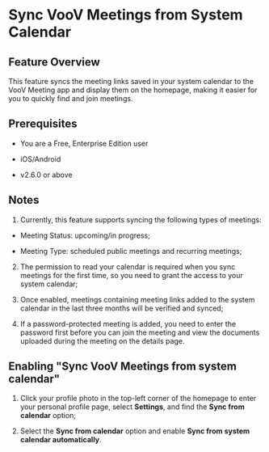 # Sync VooV Meetings from System Calendar

## Feature Overview

This feature syncs the meeting links saved in your system calendar to the VooV Meeting app and display them on the homepage, making it easier for you to quickly find and join meetings.

## Prerequisites

- You are a Free, Enterprise Edition user

- iOS/Android

- v2.6.0 or above

## Notes

1. Currently, this feature supports syncing the following types of meetings:

- Meeting Status: upcoming/in progress;

- Meeting Type: scheduled public meetings and recurring meetings;

2. The permission to read your calendar is required when you sync meetings for the first time, so you need to grant the access to your system calendar;

3. Once enabled, meetings containing meeting links added to the system calendar in the last three months will be verified and synced;

4. If a password-protected meeting is added, you need to enter the password first before you can join the meeting and view the documents uploaded during the meeting on the details page. 

## Enabling "Sync VooV Meetings from system calendar"

1. Click your profile photo in the top-left corner of the homepage to enter your personal profile page, select **Settings**, and find the **Sync from calendar** option;

2. Select the **Sync from calendar** option and enable **Sync from system calendar automatically**.